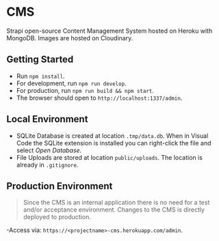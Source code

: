 # CMS

Strapi open-source Content Management System hosted on Heroku with MongoDB. Images are hosted on Cloudinary.

## Getting Started

- Run `npm install`.
- For development, run `npm run develop`.
- For production, run `npm run build && npm start`.
- The browser should open to `http://localhost:1337/admin`.

## Local Environment

- SQLite Database is created at location `.tmp/data.db`. When in Visual Code the SQLite extension is installed you can right-click the file and select *Open Database*.
- File Uploads are stored at location `public/uploads`. The location is already in `.gitignore`.

## Production Environment

> Since the CMS is an internal application there is no need for a test and/or acceptance environment. Changes to the CMS is directly deployed to production.

-Access via: `https://<projectname>-cms.herokuapp.com/admin`.
